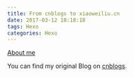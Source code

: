 ```yaml
---
title: From cnblogs to xiaoweiliu.cn
date: 2017-03-12 18:18:18
tags: Hexo
categories: Hexo
---
```


[About me](http://xiaoweiliu.cn/about/)  

You can find my original Blog on [cnblogs](http://www.cnblogs.com/lxw0109).
